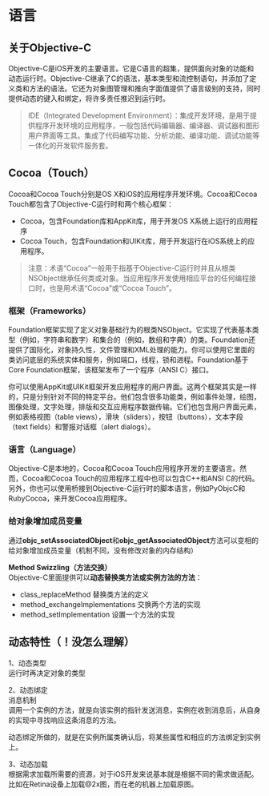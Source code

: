 # 语言

## 关于Objective-C

Objective-C是iOS开发的主要语言。它是C语言的超集，提供面向对象的功能和动态运行时。Objective-C继承了C的语法，基本类型和流控制语句，并添加了定义类和方法的语法。它还为对象图管理和推向字面值提供了语言级别的支持，同时提供动态的键入和绑定，将许多责任推迟到运行时。

> IDE（Integrated Development Environment）：集成开发环境，是用于提供程序开发环境的应用程序，一般包括代码编辑器、编译器、调试器和图形用户界面等工具。集成了代码编写功能、分析功能、编译功能、调试功能等一体化的开发软件服务套。

## Cocoa（Touch）

Cocoa和Cocoa Touch分别是OS X和iOS的应用程序开发环境。Cocoa和Cocoa Touch都包含了Objective-C运行时和两个核心框架：

* Cocoa，包含Foundation库和AppKit库，用于开发OS X系统上运行的应用程序
* Cocoa Touch，包含Foundation和UIKit库，用于开发运行在iOS系统上的应用程序。

> 注意：术语“Cocoa”一般用于指基于Objective-C运行时并且从根类NSObject继承任何类或对象。当应用程序开发使用相应平台的任何编程接口时，也是用术语“Cocoa”或“Cocoa Touch”。



### 框架（Frameworks）

Foundation框架实现了定义对象基础行为的根类NSObject。它实现了代表基本类型（例如，字符串和数字）和集合的（例如，数组和字典）的类。Foundation还提供了国际化，对象持久性，文件管理和XML处理的能力。你可以使用它里面的类访问底层的系统实体和服务，例如端口，线程，锁和进程。Foundation基于Core Foundation框架，该框架发布了一个程序（ANSI C）接口。

你可以使用AppKit或UIKit框架开发应用程序的用户界面。这两个框架其实是一样的，只是分别针对不同的特定平台。他们包含很多功能类，例如事件处理，绘图，图像处理，文字处理，排版和交互应用程序数据传输。它们也包含用户界面元素，例如表格视图（table views），滑块（sliders），按钮（buttons），文本字段（text fields）和警报对话框（alert dialogs）。



### 语言（Language）

Objective-C是本地的，Cocoa和Cocoa Touch应用程序开发的主要语言。然而，Cocoa和Cocoa Touch的应用程序工程中也可以包含C++和ANSI C的代码。另外，你也可以使用桥接到Objective-C运行时的脚本语言，例如PyObjcC和RubyCocoa，来开发Cocoa应用程序。



### **给对象增加成员变量**

通过**objc\_setAssociatedObject**和**objc\_getAssociatedObject**方法可以变相的给对象增加成员变量（机制不同，没有修改对象的内存结构）

**Method Swizzling（方法交换）**  
Objective-C里面提供可以**动态替换类方法或实例方法的方法**：

* class\_replaceMethod 替换类方法的定义
* method\_exchangeImplementations 交换两个方法的实现
* method\_setImplementation 设置一个方法的实现

## 动态特性（！没怎么理解）

1、动态类型  
运行时再决定对象的类型

2、动态绑定  
消息机制  
调用一个实例的方法，就是向该实例的指针发送消息，实例在收到消息后，从自身的实现中寻找响应这条消息的方法。

动态绑定所做的，就是在实例所属类确认后，将某些属性和相应的方法绑定到实例上。

3、动态加载  
根据需求加载所需要的资源，对于iOS开发来说基本就是根据不同的需求做适配。比如在Retina设备上加载@2x图，而在老的机器上加载原图。

